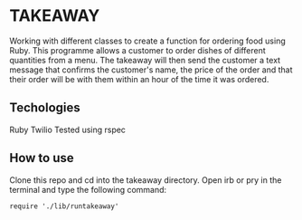 TAKEAWAY
========

Working with different classes to create a function for ordering food using Ruby. This programme allows a customer to order dishes of different quantities from a menu. The takeaway will then send the customer a text message that confirms the customer's name, the price of the order and that their order will be with them within an hour of the time it was ordered. 

Techologies
-----------

Ruby
Twilio
Tested using rspec

How to use
----------

Clone this repo and cd into the takeaway directory. Open irb or pry in the terminal and type the following command: 

```
require './lib/runtakeaway'
``` 
